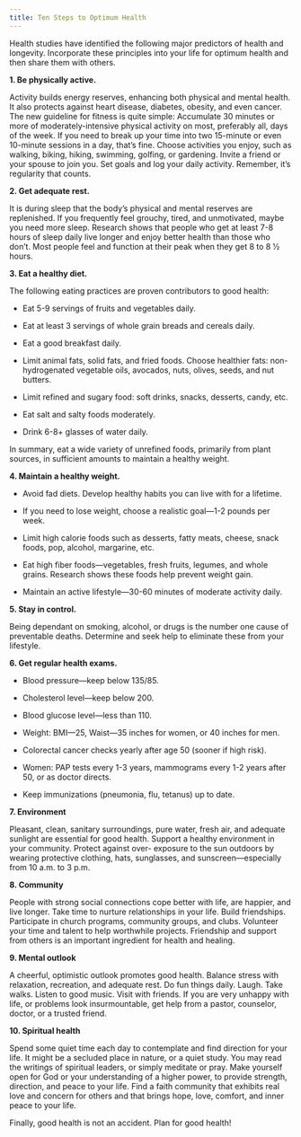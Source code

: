 ```yaml
---
title: Ten Steps to Optimum Health
---
```


Health studies have identified the following major predictors of health and longevity. Incorporate these principles into your life for optimum health and then share them with others.

**1. Be physically active.**

Activity builds energy reserves, enhancing both physical and mental health. It also protects against heart disease, diabetes, obesity, and even cancer. The new guideline for fitness is quite simple: Accumulate 30 minutes or more of moderately-intensive physical activity on most, preferably all, days of the week. If you need to break up your time into two 15-minute or even 10-minute sessions in a day, that’s fine. Choose activities you enjoy, such as walking, biking, hiking, swimming, golfing, or gardening. Invite a friend or your spouse to join you. Set goals and log your daily activity. Remember, it’s regularity that counts.

**2. Get adequate rest.**

It is during sleep that the body’s physical and mental reserves are replenished. If you frequently feel grouchy, tired, and unmotivated, maybe you need more sleep. Research shows that people who get at least 7-8 hours of sleep daily live longer and enjoy better health than those who don’t. Most people feel and function at their peak when they get 8 to 8 1⁄2 hours.

**3. Eat a healthy diet.**

The following eating practices are proven contributors to good health:

- Eat 5-9 servings of fruits and vegetables daily.

- Eat at least 3 servings of whole grain breads and cereals daily.

- Eat a good breakfast daily.

- Limit animal fats, solid fats, and fried foods. Choose healthier fats: non-hydrogenated vegetable oils, avocados, nuts, olives, seeds, and nut butters.

- Limit refined and sugary food: soft drinks, snacks, desserts, candy, etc.

- Eat salt and salty foods moderately.

- Drink 6-8+ glasses of water daily.

In summary, eat a wide variety of unrefined foods, primarily from plant sources, in sufficient amounts to maintain a healthy weight.

**4. Maintain a healthy weight.**

- Avoid fad diets. Develop healthy habits you can live with for a lifetime.

- If you need to lose weight, choose a realistic goal―1-2 pounds per week.

- Limit high calorie foods such as desserts, fatty meats, cheese, snack foods, pop, alcohol, margarine, etc.

- Eat high fiber foods—vegetables, fresh fruits, legumes, and whole grains. Research shows these foods help prevent weight gain.

- Maintain an active lifestyle—30-60 minutes of moderate activity daily.

**5. Stay in control.**

Being dependant on smoking, alcohol, or drugs is the number one cause of preventable deaths. Determine and seek help to eliminate these from your lifestyle.

**6. Get regular health exams.**

- Blood pressure—keep below 135/85.

- Cholesterol level—keep below 200.

- Blood glucose level—less than 110.

- Weight: BMI—25, Waist—35 inches for women, or 40 inches for men.

- Colorectal cancer checks yearly after age 50 (sooner if high risk).

- Women: PAP tests every 1-3 years, mammograms every 1-2 years after 50, or as doctor directs.

- Keep immunizations (pneumonia, flu, tetanus) up to date.

**7. Environment**

Pleasant, clean, sanitary surroundings, pure water, fresh air, and adequate sunlight are essential for good health. Support a healthy environment in your community. Protect against over- exposure to the sun outdoors by wearing protective clothing, hats, sunglasses, and sunscreen—especially from 10 a.m. to 3 p.m.

**8. Community**

People with strong social connections cope better with life, are happier, and live longer. Take time to nurture relationships in your life. Build friendships. Participate in church programs, community groups, and clubs. Volunteer your time and talent to help worthwhile projects. Friendship and support from others is an important ingredient for health and healing.

**9. Mental outlook**

A cheerful, optimistic outlook promotes good health. Balance stress with relaxation, recreation, and adequate rest. Do fun things daily. Laugh. Take walks. Listen to good music. Visit with friends. If you are very unhappy with life, or problems look insurmountable, get help from a pastor, counselor, doctor, or a trusted friend.

**10. Spiritual health**

Spend some quiet time each day to contemplate and find direction for your life. It might be a secluded place in nature, or a quiet study. You may read the writings of spiritual leaders, or simply meditate or pray. Make yourself open for God or your understanding of a higher power, to provide strength, direction, and peace to your life. Find a faith community that exhibits real love and concern for others and that brings hope, love, comfort, and inner peace to your life.

Finally, good health is not an accident. Plan for good health!